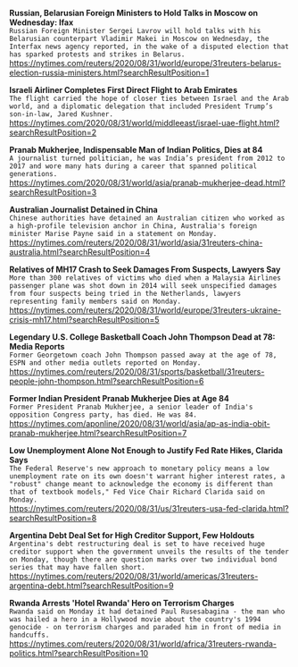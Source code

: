 **Russian, Belarusian Foreign Ministers to Hold Talks in Moscow on Wednesday: Ifax**\
`Russian Foreign Minister Sergei Lavrov will hold talks with his Belarusian counterpart Vladimir Makei in Moscow on Wednesday, the Interfax news agency reported, in the wake of a disputed election that has sparked protests and strikes in Belarus.`\
https://nytimes.com/reuters/2020/08/31/world/europe/31reuters-belarus-election-russia-ministers.html?searchResultPosition=1

**Israeli Airliner Completes First Direct Flight to Arab Emirates**\
`The flight carried the hope of closer ties between Israel and the Arab world, and a diplomatic delegation that included President Trump’s son-in-law, Jared Kushner.`\
https://nytimes.com/2020/08/31/world/middleeast/israel-uae-flight.html?searchResultPosition=2

**Pranab Mukherjee, Indispensable Man of Indian Politics, Dies at 84**\
`A journalist turned politician, he was India’s president from 2012 to 2017 and wore many hats during a career that spanned political generations.`\
https://nytimes.com/2020/08/31/world/asia/pranab-mukherjee-dead.html?searchResultPosition=3

**Australian Journalist Detained in China**\
`Chinese authorities have detained an Australian citizen who worked as a high-profile television anchor in China, Australia's foreign minister Marise Payne said in a statement on Monday.`\
https://nytimes.com/reuters/2020/08/31/world/asia/31reuters-china-australia.html?searchResultPosition=4

**Relatives of MH17 Crash to Seek Damages From Suspects, Lawyers Say**\
`More than 300 relatives of victims who died when a Malaysia Airlines passenger plane was shot down in 2014 will seek unspecified damages from four suspects being tried in the Netherlands, lawyers representing family members said on Monday.`\
https://nytimes.com/reuters/2020/08/31/world/europe/31reuters-ukraine-crisis-mh17.html?searchResultPosition=5

**Legendary U.S. College Basketball Coach John Thompson Dead at 78: Media Reports**\
`Former Georgetown coach John Thompson passed away at the age of 78, ESPN and other media outlets reported on Monday.`\
https://nytimes.com/reuters/2020/08/31/sports/basketball/31reuters-people-john-thompson.html?searchResultPosition=6

**Former Indian President Pranab Mukherjee Dies at Age 84**\
`Former President Pranab Mukherjee, a senior leader of India's opposition Congress party, has died. He was 84.`\
https://nytimes.com/aponline/2020/08/31/world/asia/ap-as-india-obit-pranab-mukherjee.html?searchResultPosition=7

**Low Unemployment Alone Not Enough to Justify Fed Rate Hikes, Clarida Says**\
`The Federal Reserve's new approach to monetary policy means a low unemployment rate on its own doesn't warrant higher interest rates, a "robust" change meant to acknowledge the economy is different than that of textbook models," Fed Vice Chair Richard Clarida said on Monday.`\
https://nytimes.com/reuters/2020/08/31/us/31reuters-usa-fed-clarida.html?searchResultPosition=8

**Argentina Debt Deal Set for High Creditor Support, Few Holdouts**\
`Argentina's debt restructuring deal is set to have received huge creditor support when the government unveils the results of the tender on Monday, though there are question marks over two individual bond series that may have fallen short.`\
https://nytimes.com/reuters/2020/08/31/world/americas/31reuters-argentina-debt.html?searchResultPosition=9

**Rwanda Arrests 'Hotel Rwanda' Hero on Terrorism Charges**\
`Rwanda said on Monday it had detained Paul Rusesabagina - the man who was hailed a hero in a Hollywood movie about the country's 1994 genocide - on terrorism charges and paraded him in front of media in handcuffs.`\
https://nytimes.com/reuters/2020/08/31/world/africa/31reuters-rwanda-politics.html?searchResultPosition=10

